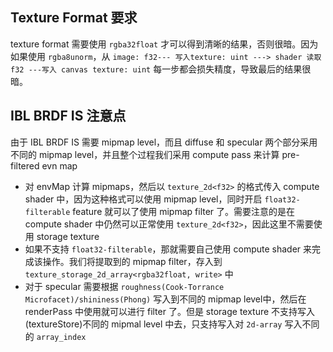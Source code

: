 ## Texture Format 要求

texture format 需要使用 `rgba32float` 才可以得到清晰的结果，否则很暗。因为如果使用 `rgba8unorm`，从 `image: f32--- 写入texture: uint ---> shader 读取 f32 ---写入 canvas texture: uint` 每一步都会损失精度，导致最后的结果很暗。

## IBL BRDF IS 注意点

由于 IBL BRDF IS 需要 mipmap level，而且 diffuse 和 specular 两个部分采用不同的 mipmap level，并且整个过程我们采用 compute pass 来计算 pre-filtered evn map

- 对 envMap 计算 mipmaps，然后以 `texture_2d<f32>` 的格式传入 compute shader 中，因为这种格式可以使用 mipmap level，同时开启 `float32-filterable` feature 就可以了使用 mipmap filter 了。需要注意的是在 compute shader 中仍然可以正常使用 `texture_2d<f32>`，因此这里不需要使用 storage texture
- 如果不支持 `float32-filterable`，那就需要自己使用 compute shader 来完成该操作。我们将提取到的 mipmap filter，存入到 `texture_storage_2d_array<rgba32float, write>` 中
- 对于 specular 需要根据 `roughness(Cook-Torrance Microfacet)/shininess(Phong)` 写入到不同的 mipmap level中，然后在 renderPass 中使用就可以进行 filter 了。但是 storage texture 不支持写入(textureStore)不同的 mipmal level 中去，只支持写入对 `2d-array` 写入不同的 `array_index`